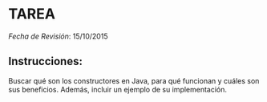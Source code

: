 # TAREA

*Fecha de Revisión*: 15/10/2015

## Instrucciones:
Buscar qué son los constructores en Java, para qué funcionan y cuáles son sus beneficios. Además, incluir un ejemplo de su implementación.
